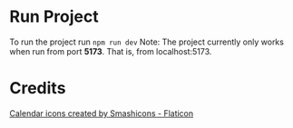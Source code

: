 # Run Project
To run the project run `npm run dev`
Note: The project currently only works when run from port **5173**. That is, from localhost:5173.

# Credits
<a href="https://www.flaticon.com/free-icons/calendar" title="calendar icons">Calendar icons created by Smashicons - Flaticon</a>

